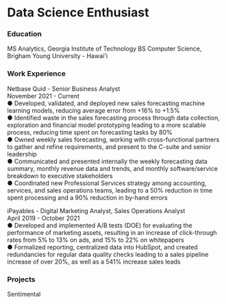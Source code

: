 # Data Science Enthusiast

### Education
MS Analytics, Georgia Institute of Technology
BS Computer Science, Brigham Young University - Hawai'i

### Work Experience
Netbase Quid - Senior Business Analyst  
November 2021 - Current  
● Developed, validated, and deployed new sales forecasting machine learning models, reducing average error from +16% to +1.5%  
● Identified waste in the sales forecasting process through data collection, exploration and financial model prototyping leading to a more scalable process, reducing time spent on forecasting tasks by 80%  
● Owned weekly sales forecasting, working with cross-functional partners to gather and refine requirements, and present to the C-suite and senior leadership  
● Communicated and presented internally the weekly forecasting data summary, monthly revenue data and trends, and monthly software/service breakdown to executive stakeholders  
● Coordinated new Professional Services strategy among accounting, services, and sales operations teams, leading to a 50% reduction in time spent processing and a 90% reduction in by-hand errors  

iPayables - Digital Marketing Analyst, Sales Operations Analyst  
April 2019 - October 2021  
● Developed and implemented A/B tests (DOE) for evaluating the performance of marketing assets, resulting in an increase of click-through rates from 5% to 13% on ads, and 15% to 22% on whitepapers  
● Formalized reporting, centralized data into HubSpot, and created redundancies for regular data quality checks leading to a sales pipeline increase of over 20%, as well as a 541% increase sales leads  

### Projects
Sentimental
